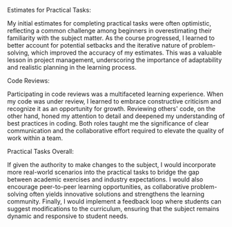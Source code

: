 
Estimates for Practical Tasks:

My initial estimates for completing practical tasks were often optimistic, reflecting a common challenge among beginners in overestimating their familiarity with the subject matter. As the course progressed, I learned to better account for potential setbacks and the iterative nature of problem-solving, which improved the accuracy of my estimates. This was a valuable lesson in project management, underscoring the importance of adaptability and realistic planning in the learning process.

Code Reviews:

Participating in code reviews was a multifaceted learning experience. When my code was under review, I learned to embrace constructive criticism and recognize it as an opportunity for growth. Reviewing others' code, on the other hand, honed my attention to detail and deepened my understanding of best practices in coding. Both roles taught me the significance of clear communication and the collaborative effort required to elevate the quality of work within a team.

Practical Tasks Overall:

If given the authority to make changes to the subject, I would incorporate more real-world scenarios into the practical tasks to bridge the gap between academic exercises and industry expectations. I would also encourage peer-to-peer learning opportunities, as collaborative problem-solving often yields innovative solutions and strengthens the learning community. Finally, I would implement a feedback loop where students can suggest modifications to the curriculum, ensuring that the subject remains dynamic and responsive to student needs.